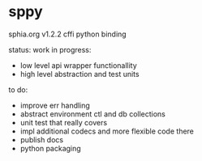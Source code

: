 # sppy
sphia.org v1.2.2 cffi python binding 

status: work in progress:
* low level api wrapper functionallity
* high level abstraction and test units 


to do:
* improve err handling
* abstract environment ctl and db collections
* unit test that really covers 
* impl additional codecs and more flexible code there
* publish docs
* python packaging

